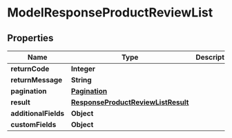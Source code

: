 

# ModelResponseProductReviewList

## Properties

Name | Type | Description | Notes
------------ | ------------- | ------------- | -------------
**returnCode** | **Integer** |  |  [optional]
**returnMessage** | **String** |  |  [optional]
**pagination** | [**Pagination**](Pagination.md) |  |  [optional]
**result** | [**ResponseProductReviewListResult**](ResponseProductReviewListResult.md) |  |  [optional]
**additionalFields** | **Object** |  |  [optional]
**customFields** | **Object** |  |  [optional]




